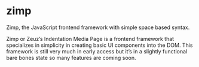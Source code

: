 # zimp
Zimp, the JavaScript frontend framework with simple space based syntax.

Zimp or Zeuz’s Indentation Media Page is a frontend framework that specializes in simplicity in creating basic UI components into the DOM. This framework is still very much in early access but it’s in a slightly functional bare bones state so many features are coming soon.
